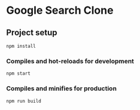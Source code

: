 # Google Search Clone

## Project setup
```
npm install
```

### Compiles and hot-reloads for development
```
npm start
```

### Compiles and minifies for production
```
npm run build
```